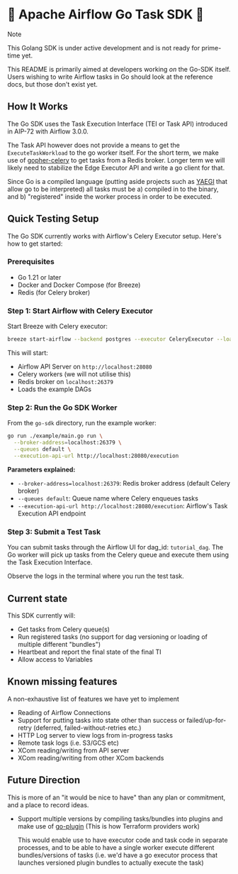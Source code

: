 <!--
 Licensed to the Apache Software Foundation (ASF) under one
 or more contributor license agreements.  See the NOTICE file
 distributed with this work for additional information
 regarding copyright ownership.  The ASF licenses this file
 to you under the Apache License, Version 2.0 (the
 "License"); you may not use this file except in compliance
 with the License.  You may obtain a copy of the License at

   http://www.apache.org/licenses/LICENSE-2.0

 Unless required by applicable law or agreed to in writing,
 software distributed under the License is distributed on an
 "AS IS" BASIS, WITHOUT WARRANTIES OR CONDITIONS OF ANY
 KIND, either express or implied.  See the License for the
 specific language governing permissions and limitations
 under the License.
 -->

# 🚧 Apache Airflow Go Task SDK 🚧

> [!NOTE]
> This Golang SDK is under active development and is not ready for prime-time yet.

This README is primarily aimed at developers working _on_ the Go-SDK itself. Users wishing to write Airflow tasks in Go should look at the reference docs, but those don't exist yet.

## How It Works

The Go SDK uses the Task Execution Interface (TEI or Task API) introduced in AIP-72 with Airflow 3.0.0.

The Task API however does not provide a means to get the `ExecuteTaskWorkload` to the go worker itself. For the short term, we make use of [gopher-celery](github.com/marselester/gopher-celery) to get tasks from a Redis broker. Longer term we will likely need to stabilize the Edge Executor API and write a go client for that.

Since Go is a compiled language (putting aside projects such as [YAEGI](https://github.com/traefik/yaegi) that allow go to be interpreted) all tasks must be a) compiled in to the binary, and b) "registered" inside the worker process in order to be executed.

## Quick Testing Setup

The Go SDK currently works with Airflow's Celery Executor setup. Here's how to get started:

### Prerequisites

- Go 1.21 or later
- Docker and Docker Compose (for Breeze)
- Redis (for Celery broker)

### Step 1: Start Airflow with Celery Executor

Start Breeze with Celery executor:

```bash
breeze start-airflow --backend postgres --executor CeleryExecutor --load-example-dags
```

This will start:

- Airflow API Server on `http://localhost:28080`
- Celery workers (we will not utilise this)
- Redis broker on `localhost:26379`
- Loads the example DAGs

### Step 2: Run the Go SDK Worker

From the `go-sdk` directory, run the example worker:

```bash
go run ./example/main.go run \
  --broker-address=localhost:26379 \
  --queues default \
  --execution-api-url http://localhost:28080/execution
```

**Parameters explained:**

- `--broker-address=localhost:26379`: Redis broker address (default Celery broker)
- `--queues default`: Queue name where Celery enqueues tasks
- `--execution-api-url http://localhost:28080/execution`: Airflow's Task Execution API endpoint

### Step 3: Submit a Test Task

You can submit tasks through the Airflow UI for dag_id: `tutorial_dag`. The Go worker will pick up tasks from the Celery queue and execute them using the Task Execution Interface.

Observe the logs in the terminal where you run the test task.

## Current state

This SDK currently will:

- Get tasks from Celery queue(s)
- Run registered tasks (no support for dag versioning or loading of multiple different "bundles")
- Heartbeat and report the final state of the final TI
- Allow access to Variables

## Known missing features

A non-exhaustive list of features we have yet to implement

- Reading of Airflow Connections
- Support for putting tasks into state other than success or failed/up-for-retry (deferred, failed-without-retries etc.)
- HTTP Log server to view logs from in-progress tasks
- Remote task logs (i.e. S3/GCS etc)
- XCom reading/writing from API server
- XCom reading/writing from other XCom backends


## Future Direction

This is more of an "it would be nice to have" than any plan or commitment, and a place to record ideas.

- Support multiple versions by compiling tasks/bundles into plugins and make use of [go-plugin](https://github.com/hashicorp/go-plugin) (This is how Terraform providers work)

  This would enable use to have executor code and task code in separate processes, and to be able to have a single worker execute different bundles/versions of tasks (i.e. we'd have a go executor process that launches versioned plugin bundles to actually execute the task)
